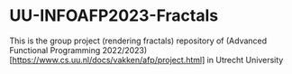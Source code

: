 # UU-INFOAFP2023-Fractals
This is the group project (rendering fractals) repository of (Advanced Functional Programming 2022/2023)[https://www.cs.uu.nl/docs/vakken/afp/project.html] in Utrecht University
